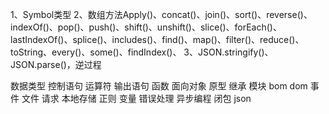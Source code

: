 1、Symbol类型
2、数组方法Apply()、concat()、join()、sort()、reverse()、indexOf()、pop()、push()、shift()、unshift()、slice()、forEach()、lastIndexOf()、splice()、includes()、find()、map()、filter()、reduce()、toString、every()、some()、findIndex()、
3、JSON.stringify()、JSON.parse()，逆过程



数据类型
控制语句
运算符
输出语句
函数
面向对象
原型
继承
模块
bom
dom
事件
文件
请求
本地存储
正则
变量
错误处理
异步编程
闭包
json